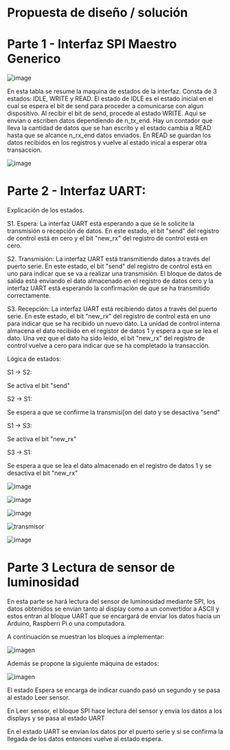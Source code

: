 # Propuesta de diseño / solución
# Parte 1 - Interfaz SPI Maestro Generico

![image](https://user-images.githubusercontent.com/110439118/228861053-e63303fa-fe33-4a3b-b704-3373dd5ccd75.png)

En esta tabla se resume la maquina de estados de la interfaz. Consta de 3 estados: IDLE, WRITE y READ. El estado de IDLE es el estado inicial en el cual se espera el bit de send para proceder a comunicarse con algun dispositivo. Al recibir el bit de send, procede al estado WRITE. Aqui se envian o escriben datos dependiendo de n_tx_end. Hay un contador que lleva la cantidad de datos que se han escrito y el estado cambia a READ hasta que se alcance n_rx_end datos enviados. En READ se guardan los datos recibidos en los registros y vuelve al estado inical a esperar otra transaccion. 

![image](https://user-images.githubusercontent.com/110439118/232734536-606547fb-eb30-4851-bbc4-b2b4934366c7.png)

# Parte 2 - Interfaz UART:

Explicación de los estados.

S1. Espera:
La interfaz UART está esperando a que se le solicite la transmisión o recepción de datos. En este 
estado, el bit "send" del registro de control está en cero y el bit "new_rx" del registro de control
está en cero.

S2. Transmisión: La interfaz UART está transmitiendo datos a través del puerto serie. En este 
estado, el bit "send" del registro de control está en uno para indicar que se va a realizar una 
transmisión. El bloque de datos de salida está enviando el dato almacenado en el registro de datos 
cero y la interfaz UART está esperando la confirmación de que se ha transmitido correctamente.

S3. Recepción: La interfaz UART está recibiendo datos a través del puerto serie. En este estado, el 
bit "new_rx" del registro de control está en uno para indicar que se ha recibido un nuevo dato. La
unidad de control interna almacena el dato recibido en el registor de datos 1 y espera a que se lea 
el dato. Una vez que el dato ha sido leído, el bit "new_rx" del registro de control vuelve a cero para 
indicar que se ha completado la transacción.


Lógica de estados:

S1 -> S2:

Se activa el bit "send"

S2 -> S1:

Se espera a que se confirme la transmisi[on del dato y se desactiva "send"

S1 -> S3:

Se activa el bit "new_rx"

S3 -> S1:

Se espera a que se lea el dato almacenado en el registro de datos 1 y se desactiva el bit "new_rx"


![image](https://user-images.githubusercontent.com/88419042/228716770-9465a70a-3c9f-4523-bf56-ce3fbde68e04.png)


![image](https://user-images.githubusercontent.com/88419042/228716818-01d44ff6-6ebf-4f39-a4ca-de4bc93d1e55.png)


![image](https://user-images.githubusercontent.com/88419042/228726849-0173d9ea-4a24-44db-b51b-2ed9fcd9fd47.png)

![transmisor](https://user-images.githubusercontent.com/88419042/228729482-e8ec5d40-cbcd-46c6-8738-c2090194056f.png)

![image](https://user-images.githubusercontent.com/88419042/228729589-4cb0122e-1b4a-438d-b242-7817253ac0b6.png)

# Parte 3 Lectura de sensor de luminosidad

En esta parte se hará lectura del sensor de luminosidad mediante SPI, los datos obtenidos se envían tanto al display como a un convertidor a ASCII y estos entran al bloque UART que se encargará de enviar los datos hacia un Arduino, Raspberri Pi o una computadora.

A continuación se muestran los bloques a implementar:

![imagen](https://user-images.githubusercontent.com/39966622/228740260-7452b8f4-56ab-44a7-8b32-bc21b13905d1.png)

Además se propone la siguiente máquina de estados:

![imagen](https://user-images.githubusercontent.com/39966622/228740460-f6d9c839-6394-4469-91c3-9f2273b863e0.png)

El estado Espera se encarga de indicar cuando pasó un segundo y se pasa al estado Leer sensor.

En Leer sensor, el bloque SPI hace lectura del sensor y envía los datos a los displays y se pasa al estado UART

En el estado UART se envían los datos por el puerto serie y si se confirma la llegada de los datos entonces vuelve al estado espera.

